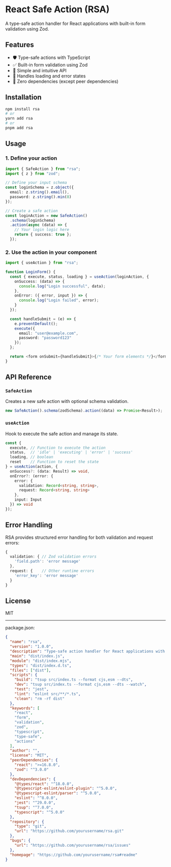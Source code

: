 # React Safe Action (RSA)

A type-safe action handler for React applications with built-in form validation using Zod.

## Features

- 🛡️ Type-safe actions with TypeScript
- ✅ Built-in form validation using Zod
- 🎯 Simple and intuitive API
- 🔄 Handles loading and error states
- 💪 Zero dependencies (except peer dependencies)

## Installation

```bash
npm install rsa
# or
yarn add rsa
# or
pnpm add rsa
```

## Usage

### 1. Define your action

```typescript
import { SafeAction } from "rsa";
import { z } from "zod";

// Define your input schema
const loginSchema = z.object({
  email: z.string().email(),
  password: z.string().min(8)
});

// Create a safe action
const loginAction = new SafeAction()
  .schema(loginSchema)
  .action(async (data) => {
    // Your login logic here
    return { success: true };
  });
```

### 2. Use the action in your component

```typescript
import { useAction } from "rsa";

function LoginForm() {
  const { execute, status, loading } = useAction(loginAction, {
    onSuccess: (data) => {
      console.log("Login successful", data);
    },
    onError: ({ error, input }) => {
      console.log("Login failed", error);
    }
  });

  const handleSubmit = (e) => {
    e.preventDefault();
    execute({
      email: "user@example.com",
      password: "password123"
    });
  };

  return <form onSubmit={handleSubmit}>{/* Your form elements */}</form>;
}
```

## API Reference

### `SafeAction`

Creates a new safe action with optional schema validation.

```typescript
new SafeAction().schema(zodSchema).action((data) => Promise<Result>);
```

### `useAction`

Hook to execute the safe action and manage its state.

```typescript
const {
  execute, // Function to execute the action
  status,  // 'idle' | 'executing' | 'error' | 'success'
  loading, // boolean
  reset    // Function to reset the state
} = useAction(action, {
  onSuccess?: (data: Result) => void,
  onError?: (error: {
    error: {
      validation: Record<string, string>,
      request: Record<string, string>
    },
    input: Input
  }) => void
});
```

## Error Handling

RSA provides structured error handling for both validation and request errors:

```typescript
{
  validation: { // Zod validation errors
    'field.path': 'error message'
  },
  request: {    // Other runtime errors
    'error_key': 'error message'
  }
}
```

## License

MIT

---

package.json:

```json
{
  "name": "rsa",
  "version": "1.0.0",
  "description": "Type-safe action handler for React applications with built-in Zod validation",
  "main": "dist/index.js",
  "module": "dist/index.mjs",
  "types": "dist/index.d.ts",
  "files": ["dist"],
  "scripts": {
    "build": "tsup src/index.ts --format cjs,esm --dts",
    "dev": "tsup src/index.ts --format cjs,esm --dts --watch",
    "test": "jest",
    "lint": "eslint src/**/*.ts",
    "clean": "rm -rf dist"
  },
  "keywords": [
    "react",
    "form",
    "validation",
    "zod",
    "typescript",
    "type-safe",
    "actions"
  ],
  "author": "",
  "license": "MIT",
  "peerDependencies": {
    "react": ">=16.8.0",
    "zod": "^3.0.0"
  },
  "devDependencies": {
    "@types/react": "^18.0.0",
    "@typescript-eslint/eslint-plugin": "^5.0.0",
    "@typescript-eslint/parser": "^5.0.0",
    "eslint": "^8.0.0",
    "jest": "^29.0.0",
    "tsup": "^7.0.0",
    "typescript": "^5.0.0"
  },
  "repository": {
    "type": "git",
    "url": "https://github.com/yourusername/rsa.git"
  },
  "bugs": {
    "url": "https://github.com/yourusername/rsa/issues"
  },
  "homepage": "https://github.com/yourusername/rsa#readme"
}
```
